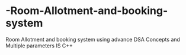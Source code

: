 
# -Room-Allotment-and-booking-system
Room Allotment and booking system using advance DSA Concepts and Multiple parameters IS C++
